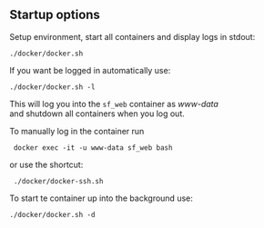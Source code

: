 ## Startup options

Setup environment, start all containers and display logs in stdout:  

    ./docker/docker.sh

If you want be logged in automatically use:  

    ./docker/docker.sh -l

This will log you into the `sf_web` container as _www-data_    
and shutdown all containers when you log out.
    
To manually log in the container run
 
     docker exec -it -u www-data sf_web bash
     
or use the shortcut:
 
     ./docker/docker-ssh.sh 
     

To start te container up into the background use:

    ./docker/docker.sh -d